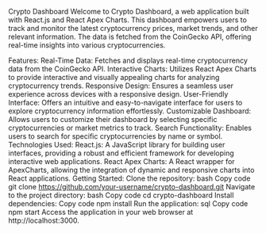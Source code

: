 Crypto Dashboard
Welcome to Crypto Dashboard, a web application built with React.js and React Apex Charts. This dashboard empowers users to track and monitor the latest cryptocurrency prices, market trends, and other relevant information. The data is fetched from the CoinGecko API, offering real-time insights into various cryptocurrencies.

Features:
Real-Time Data: Fetches and displays real-time cryptocurrency data from the CoinGecko API.
Interactive Charts: Utilizes React Apex Charts to provide interactive and visually appealing charts for analyzing cryptocurrency trends.
Responsive Design: Ensures a seamless user experience across devices with a responsive design.
User-Friendly Interface: Offers an intuitive and easy-to-navigate interface for users to explore cryptocurrency information effortlessly.
Customizable Dashboard: Allows users to customize their dashboard by selecting specific cryptocurrencies or market metrics to track.
Search Functionality: Enables users to search for specific cryptocurrencies by name or symbol.
Technologies Used:
React.js: A JavaScript library for building user interfaces, providing a robust and efficient framework for developing interactive web applications.
React Apex Charts: A React wrapper for ApexCharts, allowing the integration of dynamic and responsive charts into React applications.
Getting Started:
Clone the repository:
bash
Copy code
git clone https://github.com/your-username/crypto-dashboard.git
Navigate to the project directory:
bash
Copy code
cd crypto-dashboard
Install dependencies:
Copy code
npm install
Run the application:
sql
Copy code
npm start
Access the application in your web browser at http://localhost:3000.
